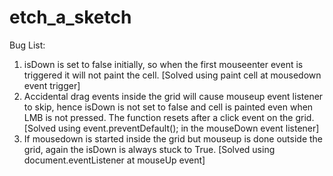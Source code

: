 # etch_a_sketch

Bug List:
1. isDown is set to false initially, so when the first mouseenter event is triggered it will not paint the cell.
[Solved using paint cell at mousedown event trigger]
2. Accidental drag events inside the grid will cause mouseup event listener to skip, hence isDown is not set to false and cell is painted even when LMB is not pressed. The function resets after a click event on the grid.
[Solved using event.preventDefault(); in the mouseDown event listener]
3. If mousedown is started inside the grid but mouseup is done outside the grid, again the isDown is always stuck to True.
[Solved using document.eventListener at mouseUp event]